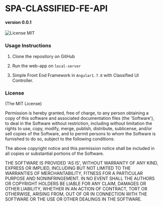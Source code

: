 # SPA-CLASSIFIED-FE-API

#### version 0.0.1

![License MIT](https://go-shields.herokuapp.com/license-MIT-blue.png)

### Usage Instructions

1. Clone the repository on GitHub

2. Run the web-app on `local-server`

3. Simple Front End Framework in `Angular1.7.8` with Classified UI Controller. 

### License

(The MIT License)

Permission is hereby granted, free of charge, to any person obtaining a copy of this software and associated documentation files (the 'Software'), to deal in the Software without restriction, including without limitation the rights to use, copy, modify, merge, publish, distribute, sublicense, and/or sell copies of the Software, and to permit persons to whom the Software is furnished to do so, subject to the following conditions:

The above copyright notice and this permission notice shall be included in all copies or substantial portions of the Software.

THE SOFTWARE IS PROVIDED 'AS IS', WITHOUT WARRANTY OF ANY KIND, EXPRESS OR IMPLIED, INCLUDING BUT NOT LIMITED TO THE WARRANTIES OF MERCHANTABILITY, FITNESS FOR A PARTICULAR PURPOSE AND NONINFRINGEMENT. IN NO EVENT SHALL THE AUTHORS OR COPYRIGHT HOLDERS BE LIABLE FOR ANY CLAIM, DAMAGES OR OTHER LIABILITY, WHETHER IN AN ACTION OF CONTRACT, TORT OR OTHERWISE, ARISING FROM, OUT OF OR IN CONNECTION WITH THE SOFTWARE OR THE USE OR OTHER DEALINGS IN THE SOFTWARE.
